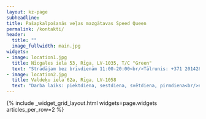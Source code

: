 ```yaml
---
layout: kz-page
subheadline:
title: Pašapkalpošanās veļas mazgātavas Speed Queen
permalink: /kontakti/
header:
  title: ""
  image_fullwidth: main.jpg
widgets:
- image: location1.jpg
  title: Nīcgales iela 53, Rīga, LV-1035, T/C "Green"
  text: "Strādājam bez brīvdienām 11:00-20:00<br/>Tālrunis: +371 20142860"
- image: location2.jpg
  title: Valdeķu iela 62a, Rīga, LV-1058
  text: "Darba laiks: piektdiena, sestdiena, svētdiena, pirmdiena<br/>no 11:00 līdz 19:00<br/>Tālrunis: +371 22337337"
---
```


<!-- warning: "Veļas mazgātava nestrādās 2022. gada 23., 24. un 25. jūnijā.<br/>Tiekamies 2022. gada 26. jūnijā!" -->

{% include _widget_grid_layout.html widgets=page.widgets articles_per_row=2 %}
